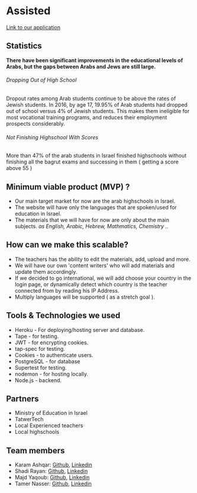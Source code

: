 # Assisted

[Link to our application](https://assistedapp.herokuapp.com/)

## Statistics

**There have been significant improvements in the educational levels of
Arabs, but the gaps between Arabs and Jews are still large.**

###### Dropping Out of High School
Dropout rates among Arab students continue to be above the rates of
Jewish students. In 2016, by age 17, 19.95% of Arab students had dropped
out of school versus 4% of Jewish students. This makes them ineligible
for most vocational training programs, and reduces their employment
prospects considerably. 

###### Not Finishing Highschool With Scores

More than 47% of the arab students in Israel finished highschools without finishing all the bagrut exams and successing in them ( getting a score above 55 )

## Minimum viable product (MVP) ?

* Our main target market for now are the arab highschools in Israel.
* The website will have only the languages that are spoken/used for education in Israel.
* The materials that we will have for now are only about the main subjects. *as English, Arabic, Hebrew, Mathmatics, Chemistry ..*

## How can we make this scalable? 

* The teachers has the ability to edit the materials, add, upload and more.
* We will have our own 'content writers' who will add materials and update them accordingly.
* If we decided to go international, we will add choose your country in the login page, or dynamically detect which country is the teacher connected from by reading his IP Address. 
* Multiply languages will be supported ( as a stretch goal ).

## Tools & Technologies we used

* Heroku - For deploying/hosting server and database.
* Tape - for testing.
* JWT - for encrypting cookies.
* tap-spec for testing.
* Cookies - to authenticate users.
* PostgreSQL - for database
* Supertest for testing.
* nodemon - for hosting locally.
* Node.js - backend.

## Partners

* Ministry of Education in Israel
* TatwerTech
* Local Experienced teachers
* Local highschools

## Team members

* Karam Ashqar: [Github](https://github.com/karam1ashqar), [Linkedin](https://www.linkedin.com/in/karam1ashqar/)
* Shadi Rayan: [Github](https://github.com/mrfong), [Linkedin](https://www.linkedin.com/in/shadirayan/)
* Majd Yaqoub: [Github](https://github.com/majdya), [Linkedin](https://www.linkedin.com/in/majd-yaqub/)
* Tamer Nasser: [Github](https://github.com/tamerNasser), [Linkedin](https://www.linkedin.com/in/tamernasser/)
